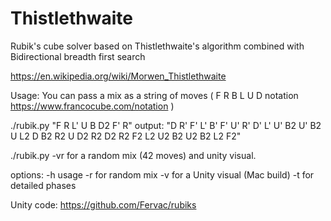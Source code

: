 # Thistlethwaite
Rubik's cube solver based on Thistlethwaite's algorithm combined with Bidirectional breadth first search

https://en.wikipedia.org/wiki/Morwen_Thistlethwaite

Usage:
You can pass a mix as a string of moves ( F R B L U D notation https://www.francocube.com/notation )

./rubik.py "F R L' U B D2 F' R"
output: "D R' F' L' B' F' U' R' D' L' U' B2 U' B2 U L2 D B2 R2 U D2 R2 D2 R2 F2 L2 U2 B2 U2 B2 L2 F2"

./rubik.py -vr  for a random mix (42 moves) and unity visual.

options:
-h usage
-r for random mix
-v for a Unity visual (Mac build)
-t for detailed phases

Unity code: https://github.com/Fervac/rubiks
